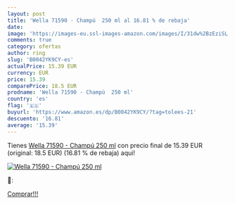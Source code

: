 ```yaml
---
layout: post
title: 'Wella 71590 - Champú  250 ml al 16.81 % de rebaja'
date: 
image: 'https://images-eu.ssl-images-amazon.com/images/I/31dw%2BzEziSL._SL200_.jpg'
comments: true
category: ofertas
author: ring
slug: 'B0042YK9CY-es'
actualPrice: 15.39 EUR
currency: EUR
price: 15.39
comparePrice: 18.5 EUR
prodname: 'Wella 71590 - Champú  250 ml'
country: 'es'
flag: '🇪🇸'
buyurl: 'https://www.amazon.es/dp/B0042YK9CY/?tag=tolees-21'
descuento: '16.81'
average: '15.39'
---
```


Tienes [Wella 71590 - Champú  250 ml](https://www.amazon.es/dp/B0042YK9CY/?tag=tolees-21) con precio final de  15.39 EUR (original: 18.5 EUR) (16.81 %  de rebaja) aqui!

[![Wella 71590 - Champú  250 ml](https://images-eu.ssl-images-amazon.com/images/I/31dw%2BzEziSL._SL200_.jpg)](https://www.amazon.es/dp/B0042YK9CY/?tag=tolees-21)

🔎:


[Comprar!!!](https://www.amazon.es/dp/B0042YK9CY/?tag=tolees-21)
